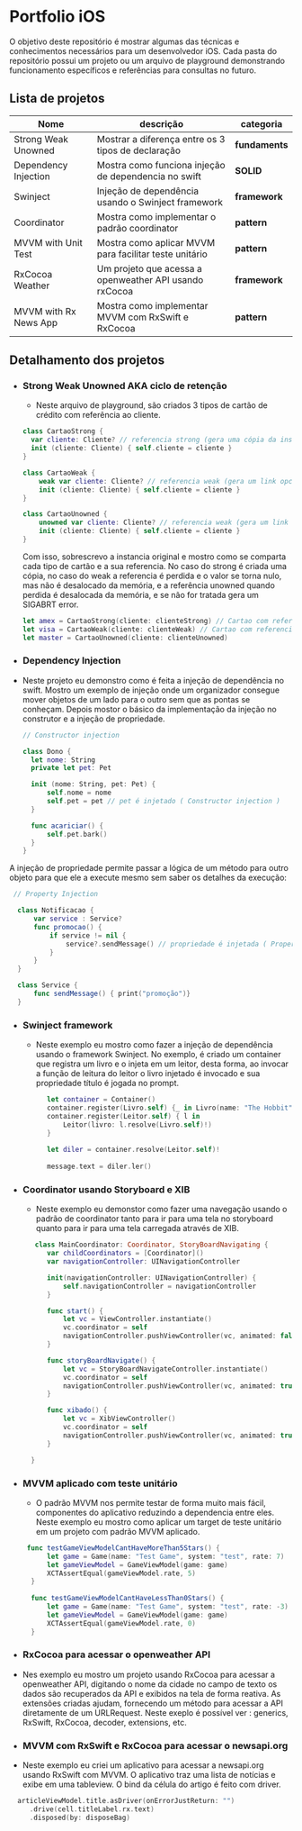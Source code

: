 # Portfolio iOS

O objetivo deste repositório é mostrar algumas das técnicas e conhecimentos necessários para um desenvolvedor iOS. Cada pasta do repositório possui um projeto ou um arquivo de playground demonstrando funcionamento específicos e referências para consultas no futuro.


## Lista de projetos

Nome                  | descrição                                            | categoria
--------------------- | ---------------------------------------------------- | -----------
Strong Weak Unowned   | Mostrar a diferença entre os 3 tipos de declaração   | **fundaments**
Dependency Injection  | Mostra como funciona injeção de dependencia no swift | **SOLID**
Swinject              | Injeção de dependência usando o Swinject framework   | **framework**
Coordinator           | Mostra como implementar o padrão coordinator         | **pattern**
MVVM with Unit Test     | Mostra como aplicar MVVM para facilitar teste unitário | **pattern**
RxCocoa Weather       | Um projeto que acessa a openweather API usando rxCocoa| **framework**
MVVM with Rx News App | Mostra como implementar MVVM com RxSwift e RxCocoa | **pattern**

## Detalhamento dos projetos

* ### Strong Weak Unowned AKA ciclo de retenção

  * Neste arquivo de playground, são criados 3 tipos de cartão de crédito com referência ao cliente. 
  
  
  ```swift
  class CartaoStrong {
    var cliente: Cliente? // referencia strong (gera uma cópia da instancia)
    init (cliente: Cliente) { self.cliente = cliente }
  }

  class CartaoWeak {
      weak var cliente: Cliente? // referencia weak (gera um link opcional para a instancia)
      init (cliente: Cliente) { self.cliente = cliente }
  }

  class CartaoUnowned {
      unowned var cliente: Cliente? // referencia weak (gera um link opcional para a instancia)
      init (cliente: Cliente) { self.cliente = cliente }
  }
  ```
  
  Com isso, sobrescrevo a instancia original e mostro como se comparta cada tipo de cartão e a sua referencia. No caso do strong é criada uma cópia, no caso do weak a referencia é perdida e o valor se torna nulo, mas não é desalocado da memória, e a referência unowned quando perdida é desalocada da memória, e se não for tratada gera um SIGABRT error.
  
  ```swift
  let amex = CartaoStrong(cliente: clienteStrong) // Cartao com referencia strong
  let visa = CartaoWeak(cliente: clienteWeak) // Cartao com referencia weak
  let master = CartaoUnowned(cliente: clienteUnowned)
  ```
  
* ### Dependency Injection
  
 * Neste projeto eu demonstro como é feita a injeção de dependência no swift. Mostro um exemplo de injeção onde um organizador consegue mover objetos de um lado para o outro sem que as pontas se conheçam. Depois mostor o básico da implementação da injeção no construtor e a injeção de propriedade.
   
   ```swift
   // Constructor injection

   class Dono {
     let nome: String
     private let pet: Pet

     init (nome: String, pet: Pet) {
         self.nome = nome
         self.pet = pet // pet é injetado ( Constructor injection )
     }

     func acariciar() {
         self.pet.bark()
     }
   }
   
   ```
 A injeção de propriedade permite passar a lógica de um método para outro objeto para que ele a execute mesmo sem saber os detalhes da execução:
 
  ```swift
   // Property Injection

    class Notificacao {
        var service : Service?
        func promocao() {
            if service != nil {
                service?.sendMessage() // propriedade é injetada ( Property Injection )
            }
        }
    }

    class Service {
        func sendMessage() { print("promoção")}
    }
  ```
  
  
* ### Swinject framework
   
  * Neste exemplo eu mostro como fazer a injeção de dependência usando o framework Swinject. No exemplo, é criado um container que registra um livro e o injeta em um leitor, desta forma, ao invocar a função de leitura do leitor o livro injetado é invocado e sua propriedade título é jogada no prompt.
    
  ```swift
        let container = Container()
        container.register(Livro.self) {_ in Livro(name: "The Hobbit")}
        container.register(Leitor.self) { l in
            Leitor(livro: l.resolve(Livro.self)!)
        }
        
        let diler = container.resolve(Leitor.self)!
        
        message.text = diler.ler()
  ```
   
* ### Coordinator usando Storyboard e XIB
 
  * Neste exemplo eu demonstor como fazer uma navegação usando o padrão de coordinator tanto para ir para uma tela no storyboard quanto para ir para uma tela carregada através de XIB.
  
  ```swift
     class MainCoordinator: Coordinator, StoryBoardNavigating {
        var childCoordinators = [Coordinator]()
        var navigationController: UINavigationController

        init(navigationController: UINavigationController) {
            self.navigationController = navigationController
        }

        func start() {
            let vc = ViewController.instantiate()
            vc.coordinator = self
            navigationController.pushViewController(vc, animated: false)
        }

        func storyBoardNavigate() {
            let vc = StoryBoardNavigateController.instantiate()
            vc.coordinator = self
            navigationController.pushViewController(vc, animated: true)
        }

        func xibado() {
            let vc = XibViewController()
            vc.coordinator = self
            navigationController.pushViewController(vc, animated: true)
        }

    }
  ```
   
   
* ### MVVM aplicado com teste unitário
 
  * O padrão MVVM nos permite testar de forma muito mais fácil, componentes do aplicativo reduzindo a dependencia entre eles. Neste exemplo eu mostro como aplicar um target de teste unitário em um projeto com padrão MVVM aplicado.
  
  ```swift
   func testGameViewModelCantHaveMoreThan5Stars() {
        let game = Game(name: "Test Game", system: "test", rate: 7)
        let gameViewModel = GameViewModel(game: game)
        XCTAssertEqual(gameViewModel.rate, 5)
    }
    
    func testGameViewModelCantHaveLessThan0Stars() {
        let game = Game(name: "Test Game", system: "test", rate: -3)
        let gameViewModel = GameViewModel(game: game)
        XCTAssertEqual(gameViewModel.rate, 0)
    }
  ```
 
* ### RxCocoa para acessar o openweather API
 
 * Nes exemplo eu mostro um projeto usando RxCocoa para acessar a openweather API, digitando o nome da cidade no campo de texto os dados são recuperados da API e exibidos na tela de forma reativa. As extensões criadas ajudam, fornecendo um método para acessar a API diretamente de um URLRequest. Neste exeplo é possível ver : generics, RxSwift, RxCocoa, decoder, extensions, etc.
 
 
* ### MVVM com RxSwift e RxCocoa para acessar o newsapi.org
   
 * Neste exemplo eu criei um aplicativo para acessar a newsapi.org usando RxSwift com MVVM. O aplicativo traz uma lista de notícias e exibe em uma tableview. O bind da célula do artigo é feito com driver.
   
```swift
  articleViewModel.title.asDriver(onErrorJustReturn: "")
     .drive(cell.titleLabel.rx.text)
     .disposed(by: disposeBag)
```
